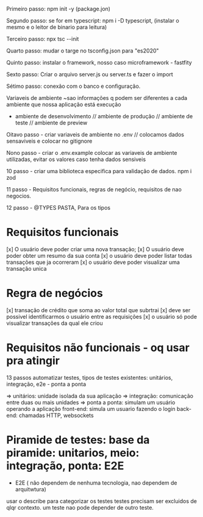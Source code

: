 Primeiro passo: npm init -y (package.jon)

Segundo passo: se for em typescript: npm i -D typescript, (instalar o mesmo e o leitor de binario para leitura)

Terceiro passo: npx tsc --init

Quarto passo: mudar o targe no tsconfig.json para "es2020"

Quinto passo: instalar o framework, nosso caso microframework - fastfity

Sexto passo: Criar o arquivo server.js ou server.ts e fazer o import

Sétimo passo: conexão com o banco e configuração.

Variaveis de ambiente ~sao informações q podem ser diferentes a cada ambiente que nossa aplicação está execução
- ambiente de desenvolvimento // ambiente de produção // ambiente de teste // ambiente de preview

Oitavo passo - criar variaveis de ambiente no .env // colocamos dados sensaviveis e colocar no gitignore

Nono passo - criar o .env.example colocar as variaveis de ambiente utilizadas, evitar os valores caso tenha dados sensiveis

10 passo - criar uma biblioteca especifica para validação de dados. npm i zod

11 passo - Requisitos funcionais, regras de negócio, requisitos de nao negocios.

12 passo - @TYPES PASTA, Para os tipos

# Requisitos funcionais
[x] O usuário deve poder criar uma nova transação;
[x] O usuário deve poder obter um resumo da sua conta
[x] o usuário deve poder listar todas transações que ja ocorreram
[x] o usuário deve poder visualizar uma transação unica

# Regra de negócios
[x] transação de crédito que soma ao valor total que subrtrai 
[x] deve ser possivel identificarmos o usuário entre as requisições
[x] o usuário só pode visualizar transações da qual ele criou

# Requisitos não funcionais - oq usar pra atingir
 
 13 passos automatizar testes, tipos de testes existentes: unitários, integração, e2e - ponta a ponta

 => unitários: unidade isolada da sua aplicação
    => integração: comunicação entre duas ou mais unidades
        => ponta a ponta: simulam um usuário operando a aplicação
            front-end: simula um usuario fazendo o login
            back-end: chamadas HTTP, websockets
            
# Piramide de testes: base da piramide: unitarios, meio: integração, ponta: E2E
- E2E ( não dependem de nenhuma tecnologia, nao dependem de arquitwtura)


usar o describe para categorizar os testes
testes precisam ser excluidos de qlqr contexto. um teste nao pode depender de outro teste.